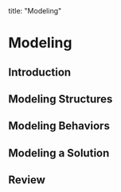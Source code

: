 <frontmatter>
title: "Modeling"
</frontmatter>

<link rel="stylesheet" href="{{baseUrl}}/css/textbook.css">

<div class="website-content">

# Modeling

## Introduction
<panel header="================================================================"
    type="seamless" alt="introduction">
  <include src="introduction/index.md#main" />
</panel>

## Modeling Structures
<panel header="================================================================"
    type="seamless" alt="modeling structures">
  <include src="modelingStructures/index.md#main" />
</panel>

## Modeling Behaviors
<panel header="================================================================"
    type="seamless" alt="modeling behaviors">
  <include src="modelingBehaviors/index.md#main" />
</panel>

## Modeling a Solution
<panel header="================================================================"
    type="seamless" alt="conceptualizing a solution">
  <include src="modelingASolution/index.md#main" />
</panel>

## Review
<panel header="================================================================"
    type="seamless" alt="review">
  <include src="review/embed.md" boilerplate  />
</panel>

</div>
